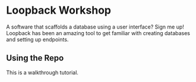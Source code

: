 # Loopback Workshop

A software that scaffolds a database using a user interface? Sign me up! Loopback has been an amazing tool to get familiar with creating databases and setting up endpoints.

## Using the Repo

This is a walkthrough tutorial.